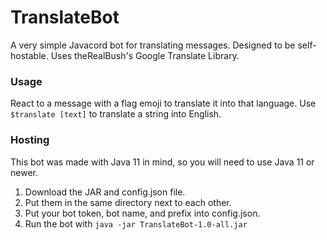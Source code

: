 # TranslateBot
A very simple Javacord bot for translating messages. Designed to be self-hostable. Uses theRealBush's Google Translate Library.

### Usage
React to a message with a flag emoji to translate it into that language.
Use `$translate [text]` to translate a string into English.

### Hosting
This bot was made with Java 11 in mind, so you will need to use Java 11 or newer.
1. Download the JAR and config.json file.
2. Put them in the same directory next to each other.
3. Put your bot token, bot name, and prefix into config.json.
4. Run the bot with `java -jar TranslateBot-1.0-all.jar`
